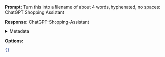 **Prompt:**
Turn this into a filename of about 4 words, hyphenated, no spaces: ChatGPT Shopping Assistant

**Response:**
ChatGPT-Shopping-Assistant

<details><summary>Metadata</summary>

- Duration: 626 ms
- Datetime: 2023-09-16T23:08:51.343044
- Model: gpt-3.5-turbo-0613

</details>

**Options:**
```json
{}
```

